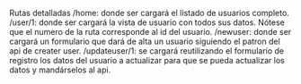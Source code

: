 Rutas detalladas
    /home: donde ser cargará el listado de usuarios completo.
    /user/1: donde ser cargará la vista de usuario con todos sus datos. Nótese que el numero de la ruta corresponde al id del usuario.
    /newuser: donde ser cargará un formulario que dará de alta un usuario siguiendo el patron del api de creater user.
    /updateuser/1: se cargará reutilizando el formulario de registro los datos del usuario a actualizar para que se pueda actualizar los datos y mandárselos al api.

